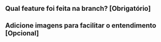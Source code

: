 ## Qual feature foi feita na branch? [Obrigatório]

## Adicione imagens para facilitar o entendimento [Opcional]